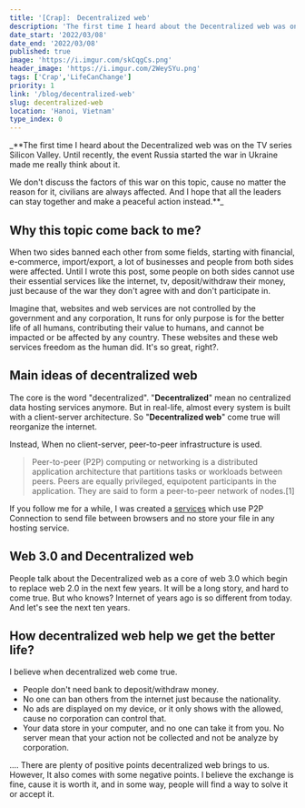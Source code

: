 ```yaml
---
title: '[Crap]:　Decentralized web'
description: 'The first time I heard about the Decentralized web was on the TV series Silicon Valley. Until recently, the event Russia started the war in Ukraine made me really think about it.'
date_start: '2022/03/08'
date_end: '2022/03/08'
published: true
image: 'https://i.imgur.com/skCqgCs.png'
header_image: 'https://i.imgur.com/2WeySYu.png'
tags: ['Crap','LifeCanChange']
priority: 1
link: '/blog/decentralized-web'
slug: decentralized-web
location: 'Hanoi, Vietnam'
type_index: 0
---
```


_**The first time I heard about the Decentralized web was on the TV series Silicon Valley. Until recently, the event Russia started the war in Ukraine made me really think about it. 

We don't discuss the factors of this war on this topic, cause no matter the reason for it, civilians are always affected. And I hope that all the leaders can stay together and make a peaceful action instead.**_

## Why this topic come back to me?

When two sides banned each other from some fields, starting with financial, e-commerce, import/export, a lot of businesses and people from both sides were affected.
Until I wrote this post, some people on both sides cannot use their essential services like the internet, tv, deposit/withdraw their money, just because of the war they don't agree with and don't participate in.

Imagine that, websites and web services are not controlled by the government and any corporation, It runs for only purpose is for the better life of all humans, contributing their value to humans, and cannot be impacted or be affected by any country. These websites and these web services freedom as the human did. It's so great, right?.

## Main ideas of decentralized web

The core is the word "decentralized". "**Decentralized**" mean no centralized data hosting services anymore. But in real-life, almost every system is built with a client-server architecture. So  "**Decentralized web**" come true will reorganize the internet.

Instead, When no client-server, peer-to-peer infrastructure is used.

>Peer-to-peer (P2P) computing or networking is a distributed application architecture that partitions tasks or workloads between peers. Peers are equally privileged, equipotent participants in the application. They are said to form a peer-to-peer network of nodes.[1]

If you follow me for a while, I was created a [services](https://f2f.nhvu95.com/) which use P2P Connection to send file between browsers and no store your file in any hosting service.

## Web 3.0 and Decentralized web

People talk about the Decentralized web as a core of web 3.0 which begin to replace web 2.0 in the next few years. It will be a long story, and hard to come true. But who knows? Internet of years ago is so different from today. And let's see the next ten years.

## How decentralized web help we get the better life?

I believe when decentralized web come true.

* People don't need bank to deposit/withdraw money.
* No one can ban others from the internet just because the nationality.
* No ads are displayed on my device, or it only shows with the allowed, cause no corporation can control that.
* Your data store in your computer, and no one can take it from you. No server mean that your action not be collected and not be analyze by corporation.

....
There are plenty of positive points decentralized web brings to us. However, It also comes with some negative points. I believe the exchange is fine, cause it is worth it, and in some way, people will find a way to solve it or accept it.
